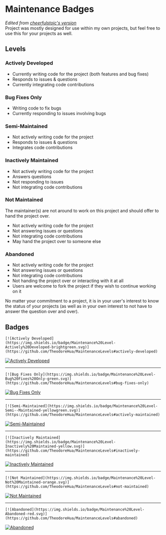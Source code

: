 # Maintenance Badges

*Edited from [cheerfulstoic's version](https://gist.github.com/cheerfulstoic/d107229326a01ff0f333a1d3476e068d)*  
Project was mostly designed for use within my own projects, but feel free to use this for your projects as well.

## Levels

### Actively Developed

- Currently writing code for the project (both features and bug fixes)
- Responds to issues & questions
- Currently integrating code contributions

### Bug Fixes Only

- Writing code to fix bugs
- Currently responding to issues involving bugs

### Semi-Maintained

- Not actively writing code for the project
- Responds to issues & questions
- Integrates code contributions

### Inactively Maintained

- Not actively writing code for the project
- Answers questions
- Not responding to issues
- Not integrating code contributions

### Not Maintained
The maintainer(s) are not around to work on this project and should offer to hand the project over.

- Not actively writing code for the project
- Not answering issues or questions
- Not integrating code contributions
- May hand the project over to someone else

### Abandoned

- Not actively writing code for the project
- Not answering issues or questions
- Not integrating code contributions
- Not handing the project over or interacting with it at all
- Users are welcome to fork the project if they wish to continue working on it

No matter your commitment to a project, it is in your user's interest to know the status of your projects (as well as in your own interest to not have to answer the question over and over).

## Badges

```
[![Actively Developed](https://img.shields.io/badge/Maintenance%20Level-Actively%20Developed-brightgreen.svg)](https://github.com/TheodoreHua/MaintenanceLevels#actively-developed)
```

[![Actively Developed](https://img.shields.io/badge/Maintenance%20Level-Actively%20Developed-brightgreen.svg)](https://github.com/TheodoreHua/MaintenanceLevels#actively-developed)

---

```
[![Bug Fixes Only](https://img.shields.io/badge/Maintenance%20Level-Bug%20Fixes%20Only-green.svg)](https://github.com/TheodoreHua/MaintenanceLevels#bug-fixes-only)
```

[![Bug Fixes Only](https://img.shields.io/badge/Maintenance%20Level-Bug%20Fixes%20Only-green.svg)](https://github.com/TheodoreHua/MaintenanceLevels#bug-fixes-only)

---

```
[![Semi-Maintained](https://img.shields.io/badge/Maintenance%20Level-Semi--Maintained-yellowgreen.svg)](https://github.com/TheodoreHua/MaintenanceLevels#actively-maintained)
```

[![Semi-Maintained](https://img.shields.io/badge/Maintenance%20Level-Semi--Maintained-yellowgreen.svg)](https://github.com/TheodoreHua/MaintenanceLevels#actively-maintained)

---

```
[![Inactively Maintained](https://img.shields.io/badge/Maintenance%20Level-Inactively%20Maintained-yellow.svg)](https://github.com/TheodoreHua/MaintenanceLevels#inactively-maintained)
```

[![Inactively Maintained](https://img.shields.io/badge/Maintenance%20Level-Inactively%20Maintained-yellow.svg)](https://github.com/TheodoreHua/MaintenanceLevels#inactively-maintained)

---

```
[![Not Maintained](https://img.shields.io/badge/Maintenance%20Level-Not%20Maintained-orange.svg)](https://github.com/TheodoreHua/MaintenanceLevels#not-maintained)
```

[![Not Maintained](https://img.shields.io/badge/Maintenance%20Level-Not%20Maintained-orange.svg)](https://github.com/TheodoreHua/MaintenanceLevels#not-maintained)

---

```
[![Abandoned](https://img.shields.io/badge/Maintenance%20Level-Abandoned-red.svg)](https://github.com/TheodoreHua/MaintenanceLevels#abandoned)
```

[![Abandoned](https://img.shields.io/badge/Maintenance%20Level-Abandoned-red.svg)](https://github.com/TheodoreHua/MaintenanceLevels#abandoned)
